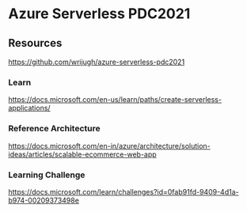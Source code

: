 # Azure Serverless PDC2021

## Resources
https://github.com/wrijugh/azure-serverless-pdc2021
### Learn 
https://docs.microsoft.com/en-us/learn/paths/create-serverless-applications/

### Reference Architecture
https://docs.microsoft.com/en-in/azure/architecture/solution-ideas/articles/scalable-ecommerce-web-app 

### Learning Challenge
https://docs.microsoft.com/learn/challenges?id=0fab91fd-9409-4d1a-b974-00209373498e


